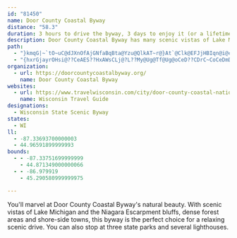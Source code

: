 ```yaml
---
id: "81450"
name: Door County Coastal Byway
distance: "58.3"
duration: 3 hours to drive the byway, 3 days to enjoy it (or a lifetime!)
description: Door County Coastal Byway has many scenic vistas of Lake Michigan and the Niagara Escarpment bluffs. You can also enjoy orchards and areas of dense forests.
path:
  - "}kmqG|~`tO~uC@dJXnOfAjGNfaBqBta@Yzu@QlkAT~r@}At`@Clk@EFJjHBIqn@i@coBOyCs@sDs@sB_AkByAgBwoA}lAyA}Aqo@an@arAymAgBuDk@mCSeCEgDDe_@EwBQqAu@uCoAmC_AsAwDaEiAeA}Ay@kgAac@wUkK_BwAoS{U{W_ZiA}@eSgMw@y@wF{Hci@{v@mi@gx@eBiBgFgDiB{AyPaWqFwK_CeFm@yBcCcLo@uBk@gAiPgWoRg[aZ{f@gDiG}@uBq@aDY}Cs@_KSyA]kAq@eA_BwA{T{NwNoIwEaDwFuE{OcTwIuMqHoKsBkBuDsBkIaDuJmCyEk@}MDcBKo@SeBcAqHoJgBsBuBkBsCwAmEeAqHoEsCqB_@]_BuCwFkKiAiCuKm\\gC_H_DuHm@wBeBaKo@gCm@mA[c@_Ai@ge@iRkJkD_BYcCGko@DcQIeXPqAWu@YsAgAiE{FgFmHwv@ueAoBwAcAYkAIkKG}@Q_Ac@eAu@gKwKgBwB_A_BwCaJe@aAm@g@oAYkERkACaf@uJ{AOc@A_BTwD|AgIjBoAByBQmAe@yDyCsAaBiCeEaAgAg@QwAUgMDmBFcAZ_Aj@gC~CyFzFeJ`GyBjA{FzBmLjIyCfBqC~@kKrBeEpAgChBgLrKy@h@y@V}ARyQOiDHeXA{b@a@sj@IuRYmd@b@uoAFqrBMegA]gSb@}IF_AGyA_@gAy@cCgDuRa\\aJeNyB}ByCkB}C}AyBq@wBY}Za@}@Fy@Xk@l@cBfDm@p@oBbA_@\\|D`J?pHI``@??HhTJ`CN|A`Qbi@jPxd@fIfVvFfJf\\xg@|ChFd@lARdANlCHx]`@bB??v@`B??q@mAESv@`BhB~BnBdAfFNrGCjI{@l@?|HhAlDFrDt@zHH~FWvDPvBj@jAF|Ae@dA{@bAmBhAoC`\\dN~@pB\\|@rHb]DVFd@DbLJfBbCdJr@zB^p@lAzEvFbSx@fBh@`A`CvBjAh@rFnAxAp@t@p@lBfCnCdHrApDbDpK`YfbAn_@jpAxThz@Xb@lAf@xC^n@R^Rh@jAJrAEdAyBjRGhBPnKEtKSdAmC~E_@xA}AbLaAzIsA`KlFfAn@Gb@Yh@w@pBgI`@kAdBaDhAmAb@SnBYbBJ~@V|RdJvEpAnAFpN?lH[dJ?xQZfHd@p{@bJbV|@~V^tI^fFr@ngApa@bAf@lEfC|CfDrBfCfFxHjB|BfC~CnPvQzKvNpLnQbDpGpHdQ"
  - "{hxrGjayrOHsi@??CeAES??HxAWsCLj@?L??My@Ug@Tf@Ug@oCeD??CDrC~CoCeDmDgEqWqVyBy@cCG{KCyWPqZMyPJoBOy@a@{JyJoImFeI_G}M{KuJoHu^iW_h@e_@kKgH}QkNqd@wa@wz@ax@mC}C_@w@mFiN}EoL}HsP}BiEkKuP_F}F_HoHiA{Bu@eCgAy_A[sf@Eo}BMkb@e@mDs@gCiEoKsA_ByBkAw@MmbAqAgJAwf@fAiCRa[~HwEzB{Ck@a@C}EjAgBT_A?Oo@KsBCmLJqBl@gApEmGT_AHqBOctAEkBs@cLDw@^iBNiBUma@H}PIiDDeFKyADwCN_C?{@W{BHkBIcDFwAI}E@aHQkB_@cA"
organization:
  - url: https://doorcountycoastalbyway.org/
    name: Door County Coastal Byway
websites:
  - url: https://www.travelwisconsin.com/city/door-county-coastal-national-scenic-byway
    name: Wisconsin Travel Guide
designations:
  - Wisconsin State Scenic Byway
states:
  - WI
ll:
  - -87.33693700000003
  - 44.96591899999993
bounds:
  - - -87.33751699999999
    - 44.871349000000066
  - - -86.979919
    - 45.290580999999975

---
```


You'll marvel at Door County Coastal Byway's natural beauty. With scenic vistas of Lake Michigan and the Niagara Escarpment bluffs, dense forest areas and shore-side towns, this byway is the perfect choice for a relaxing scenic drive. You can also stop at three state parks and several lighthouses.
